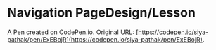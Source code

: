 # Navigation PageDesign/Lesson

A Pen created on CodePen.io. Original URL: [https://codepen.io/siya-pathak/pen/ExEBojR](https://codepen.io/siya-pathak/pen/ExEBojR).

